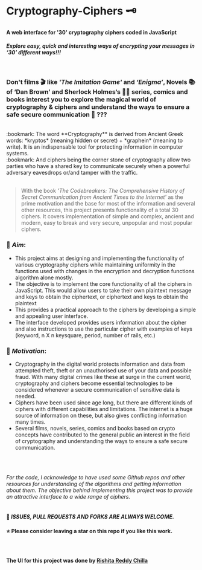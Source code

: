 # Cryptography-Ciphers :old_key:
#### A web interface for '30' cryptography ciphers coded in JavaScript
#### *Explore easy, quick and interesting ways of encrypting your messages in ‘30’ different ways!!!*
<br/>

### Don't films :clapper: like *'The Imitation Game'* and *‘Enigma’*, Novels :books: of ‘Dan Brown’ and Sherlock Holmes‘s :male_detective: series, comics and books interest you to explore the magical world of cryptography & ciphers and understand the ways to ensure a safe secure communication :star_struck: ??? 
<br/>
:bookmark: The word **Cryptography** is derived from Ancient Greek words: *kryptos* (meaning hidden or secret) + *graphein* (meaning to write). It is an indispensable tool for protecting information in computer systems.<br/>
:bookmark: And ciphers being the corner stone of cryptography allow two parties who have a shared key to 
communicate securely when a powerful adversary eavesdrops or/and tamper with the traffic. <br/><br/>

> With the book *'The Codebreakers: The Comprehensive History of Secret Communication from Ancient Times to the Internet'* as the prime motivation and the base for most of the information and several other resources, this project presents functionality of a total 30 ciphers. It covers implementation of 
simple and complex, ancient and modern, easy to break and very secure, unpopular and most popular ciphers. 

### :closed_lock_with_key:	*Aim*:
* This project aims at designing and implementing the functionality of various cryptography ciphers while maintaining uniformity in the functions used with changes in the encryption and decryption functions algorithm alone mostly. 
* The objective is to implement the core functionality of all the ciphers in JavaScript. This would 
allow users to take their own plaintext message and keys to obtain the ciphertext, or ciphertext and 
keys to obtain the plaintext
* This provides a practical approach to the ciphers by developing a simple and appealing user interface. 
* The interface developed provides users information about the cipher and also instructions to use the particular cipher with examples of keys (keyword, n X n keysquare, period, number of rails, etc.)

### :closed_lock_with_key: *Motivation*:
* Cryptography in the digital world protects information and data 
from attempted theft, theft or an unauthorised use of your data and possible fraud. With many digital crimes like 
these at surge in the current world, cryptography and ciphers become essential technologies to 
be considered whenever a secure communication of sensitive data is needed.
* Ciphers have been used since age long, but there are different kinds of ciphers with different 
capabilities and limitations. The internet is a huge source of information on these, but also 
gives conflicting information many times. 
* Several films, novels, series, comics and books based on crypto concepts have contributed to the general public an interest in the field of 
cryptography and understanding the ways to ensure a safe secure communication. 

<br/>
<br/>

*For the code, I acknowledge to have used some Github repos and other resources for understanding of the algorithms and getting information about them. The objective behind implementing this project was to provide an attractive interface to a wide range of ciphers.*  
<br/>
#### :christmas_tree: *ISSUES, PULL REQUESTS AND FORKS ARE ALWAYS WELCOME.*
#### :star: Please consider leaving a star on this repo if you like this work. 
<br/>

#### The UI for this project was done by [Rishita Reddy Chilla](https://github.com/RishitaReddyChilla)
